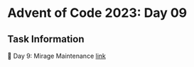# Advent of Code 2023: Day 09

## Task Information

🎄 Day 9: Mirage Maintenance
[link](https://adventofcode.com/2023/day/9)